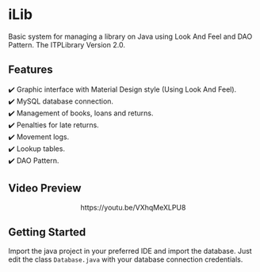 # iLib
Basic system for managing a library on Java using Look And Feel and DAO Pattern. The ITPLibrary Version 2.0.

## Features
✔️ Graphic interface with Material Design style (Using Look And Feel).\
✔️ MySQL database connection.\
✔️ Management of books, loans and returns.\
✔️ Penalties for late returns.\
✔️ Movement logs.\
✔️ Lookup tables.\
✔️ DAO Pattern.

## Video Preview

<p align="center">
https://youtu.be/VXhqMeXLPU8
</p>

## Getting Started
Import the java project in your preferred IDE and import the database. Just edit the class `Database.java` with your database connection credentials.
